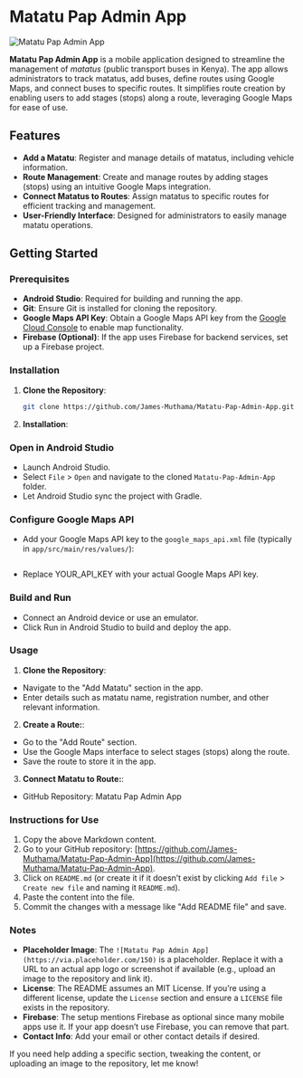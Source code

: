 # Matatu Pap Admin App

![Matatu Pap Admin App](https://via.placeholder.com/150) <!-- Replace with actual app logo or screenshot if available -->

**Matatu Pap Admin App** is a mobile application designed to streamline the management of *matatus* (public transport buses in Kenya). The app allows administrators to track matatus, add buses, define routes using Google Maps, and connect buses to specific routes. It simplifies route creation by enabling users to add stages (stops) along a route, leveraging Google Maps for ease of use.

## Features

- **Add a Matatu**: Register and manage details of matatus, including vehicle information.
- **Route Management**: Create and manage routes by adding stages (stops) using an intuitive Google Maps integration.
- **Connect Matatus to Routes**: Assign matatus to specific routes for efficient tracking and management.
- **User-Friendly Interface**: Designed for administrators to easily manage matatu operations.

## Getting Started

### Prerequisites
- **Android Studio**: Required for building and running the app.
- **Git**: Ensure Git is installed for cloning the repository.
- **Google Maps API Key**: Obtain a Google Maps API key from the [Google Cloud Console](https://cloud.google.com/maps-platform) to enable map functionality.
- **Firebase (Optional)**: If the app uses Firebase for backend services, set up a Firebase project.

### Installation

1. **Clone the Repository**:
   ```bash
   git clone https://github.com/James-Muthama/Matatu-Pap-Admin-App.git

2. **Installation**:
### Open in Android Studio
- Launch Android Studio.
- Select `File` > `Open` and navigate to the cloned `Matatu-Pap-Admin-App` folder.
- Let Android Studio sync the project with Gradle.

### Configure Google Maps API
- Add your Google Maps API key to the `google_maps_api.xml` file (typically in `app/src/main/res/values/`):
  ```xml
- Replace YOUR_API_KEY with your actual Google Maps API key.

### Build and Run
- Connect an Android device or use an emulator.
- Click Run in Android Studio to build and deploy the app.

### Usage
1. **Clone the Repository**:
- Navigate to the "Add Matatu" section in the app.
- Enter details such as matatu name, registration number, and other relevant information.

2. **Create a Route:**:
- Go to the "Add Route" section.
- Use the Google Maps interface to select stages (stops) along the route.
- Save the route to store it in the app.

3. **Connect Matatu to Route:**:
- GitHub Repository: Matatu Pap Admin App

### Instructions for Use
1. Copy the above Markdown content.
2. Go to your GitHub repository: [https://github.com/James-Muthama/Matatu-Pap-Admin-App](https://github.com/James-Muthama/Matatu-Pap-Admin-App).
3. Click on `README.md` (or create it if it doesn’t exist by clicking `Add file` > `Create new file` and naming it `README.md`).
4. Paste the content into the file.
5. Commit the changes with a message like "Add README file" and save.

### Notes
- **Placeholder Image**: The `![Matatu Pap Admin App](https://via.placeholder.com/150)` is a placeholder. Replace it with a URL to an actual app logo or screenshot if available (e.g., upload an image to the repository and link it).
- **License**: The README assumes an MIT License. If you’re using a different license, update the `License` section and ensure a `LICENSE` file exists in the repository.
- **Firebase**: The setup mentions Firebase as optional since many mobile apps use it. If your app doesn’t use Firebase, you can remove that part.
- **Contact Info**: Add your email or other contact details if desired.

If you need help adding a specific section, tweaking the content, or uploading an image to the repository, let me know!
